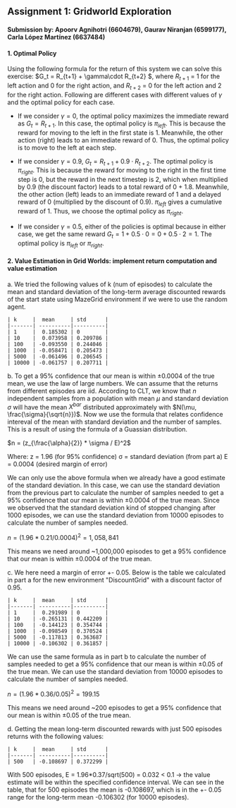 ## Assignment 1: Gridworld Exploration
#### Submission by: Apoorv Agnihotri (6604679), Gaurav Niranjan (6599177), Carla López Martínez (6637484)
#### 1. Optimal Policy
Using the following formula for the return of this system we can solve this exercise: $G_t = R_{t+1} + \gamma\cdot R_{t+2} $, where $R_{t+1}$ = 1 for the left action and 0 for the right action, and $R_{t+2}$ = 0 for the left action and 2 for the right action.
Following are different cases with different values of $\gamma$ and the optimal policy for each case.
    
 * If we consider $\gamma = 0$, the optimal policy maximizes the immediate reward as $G_t = R_{t+1}$. In this case, the optimal policy is $\pi_{left}$. This is because the reward for moving to the left in the first state is 1. Meanwhile, the other action (right) leads to an immediate reward of 0. Thus, the optimal policy is to move to the left at each step.
        
 * If we consider $\gamma = 0.9$, $G_t = R_{t+1} + 0.9\cdot R_{t+2}$. The optimal policy is $\pi_{right}$. This is because the reward for moving to the right in the first time step is 0, but the reward in the next timestep is 2, which when multiplied by 0.9 (the discount factor) leads to a total reward of 0 + 1.8. Meanwhile, the other action (left) leads to an immediate reward of 1 and a delayed reward of 0 (multiplied by the discount of 0.9). $\pi_{left}$ gives a cumulative reward of 1. Thus, we choose the optimal policy as $\pi_{right}$.
    
 * If we consider $\gamma = 0.5$, either of the policies is optimal because in either case, we get the same reward $G_t = 1 + 0.5\cdot0 = 0 + 0.5\cdot2 = 1$. The optimal policy is $\pi_{left}$ or $\pi_{right}$.

#### 2. Value Estimation in Grid Worlds: implement return computation and value estimation
a. We tried the following values of k (num of episodes) to calculate the mean and standard deviation of the long-term average discounted rewards of the start state using MazeGrid environment if we were to use the random agent.

    | k     |  mean     | std      |
    |-------| ----------|----------|
    | 1     |  0.185302 | 0        |
    | 10    |  0.073958 | 0.209786 |
    | 100   | -0.093550 | 0.244046 |
    | 1000  | -0.058471 | 0.205473 |
    | 5000  | -0.061496 | 0.206545 |
    | 10000 | -0.061757 | 0.207711 |

  b. To get a 95% confidence that our mean is within $\pm 0.0004$ of the true mean, we use the law of large numbers. We can assume that the returns from different episodes are iid. According to CLT, we know that $n$ independent samples from a population with mean $\mu$ and standard deviation $\sigma$ will have the mean $X^{bar}$ distributed approximately with $N(\mu, \frac{\sigma}{\sqrt{n}})$. Now we use the formula that relates confidence intereval of the mean with standard deviation and the number of samples. This is a result of using the formula of a Guassian distribution.
    
$n = (z_{\frac{\alpha}{2}} * \sigma / E)^2$

Where:
z = 1.96 (for 95% confidence)
σ = standard deviation (from part a)
E = 0.0004 (desired margin of error)

We can only use the above formula when we already have a good estimate of the standard deviation. In this case, we can use the standard deviation from the previous part to calculate the number of samples needed to get a 95% confidence that our mean is within $\pm 0.0004$ of the true mean. Since we observed that the standard deviation kind of stopped changing after 1000 episodes, we can use the standard deviation from 10000 episodes to calculate the number of samples needed.

$n = (1.96 * 0.21 / 0.0004)^2 = 1,058,841$

This means we need around ~1,000,000 episodes to get a 95% confidence that our mean is within $\pm 0.0004$ of the true mean.

  c. We here need a margin of error +- 0.05. Below is the table we calculated in part a for the new environment "DiscountGrid" with a discount factor of 0.95. 

    | k     |  mean     | std      |
    |-------| ----------|----------|
    | 1     |  0.291989 | 0        |
    | 10    | -0.265131 | 0.442209 |
    | 100   | -0.144123 | 0.354744 |
    | 1000  | -0.098549 | 0.370524 |
    | 5000  | -0.117813 | 0.363687 |
    | 10000 | -0.106302 | 0.361857 |
    
We can use the same formula as in part b to calculate the number of samples needed to get a 95% confidence that our mean is within $\pm 0.05$ of the true mean. We can use the standard deviation from 10000 episodes to calculate the number of samples needed.

$n = (1.96 * 0.36 / 0.05)^2 = 199.15$

This means we need around ~200 episodes to get a 95% confidence that our mean is within $\pm 0.05$ of the true mean.

  d. Getting the mean long-term discounted rewards with just 500 episodes returns with the following values:

    | k     |  mean     | std      |
    |-------| ----------|----------|
    | 500   | -0.108697 | 0.372299 |

With 500 episodes, E = 1.96*0.37/sqrt(500) = 0.032 < 0.1 -> the value estimate will be within the specified confidence interval. We can see in the table, 
that for 500 episodes the mean is -0.108697, which is in the +- 0.05 range for the long-term mean -0.106302 (for 10000 episodes).
